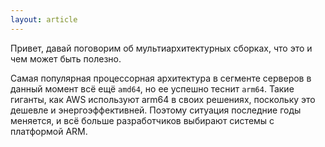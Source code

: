 ```yaml
---
layout: article
---
```

Привет, давай поговорим об мультиархитектурных сборках, что это и чем может быть полезно.

Самая популярная процессорная архитектура в сегменте серверов в данный момент всё ещё `amd64`, но ее успешно теснит `arm64`. Такие гиганты, как AWS используют arm64 в своих решениях, поскольку это дешевле и энергоэффективней. Поэтому ситуация последние годы меняется, и всё больше разработчиков выбирают системы с платформой ARM. 
